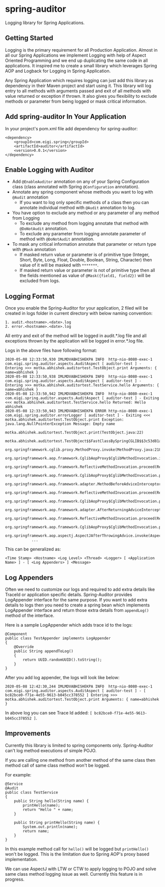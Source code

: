 # spring-auditor
Logging library for Spring Applications.

## Getting Started

Logging is the primary requirement for all Production Application. Almost in all our Spring Applications we implement Logging with help of Aspect Oriented Programming and we end up duplicating the same code in all applications. It inspired me to create a small library which leverages Spring AOP and Logback for Logging in Spring Application.

Any Spring Application which requires logging can just add this library as dependency in their Maven project and start using it. This library will log entry to all methods with arguments passed and exit of all methods with value returned or exception if thrown. It also gives you flexibility to exclude methods or parameter from being logged or mask critical information.

## Add spring-auditor In Your Application

In your project's pom.xml file add dependency for spring-auditor:

```$xslt
<dependency>
    <groupId>com.eigi.spring</groupId>
    <artifactId>auditor</artifactId>
    <version>0.0.1</version>
</dependency>
```

## Enable Logging with Auditor

* Add `@EnableAuditor` annotation on any of your Spring Configuration class (class annotated with Spring `@Configuration` annotation).
* Annotate any spring component whose methods you want to log with `@Audit` annotation
    * If you want to log only specific methods of a class then you can annotate individual method with `@Audit` annotation to log.
* You have option to exclude any method or any parameter of any method from Logging
    * To exclude any method from logging annotate that method with `@DoNotAudit` annotation.
    * To exclude any parameter from logging annotate parameter of method with `@DoNotAudit` annotation.
* To mask any critical information annotate that parameter or return type with `@Mask` annotation
    * If masked return value or parameter is of primitive type (Integer, Short, Byte, Long, Float, Double,  Boolean, String, Character) then value of it will be masked with `*******`.
    * If masked return value or parameter is not of primitive type then all the fields mentioned as value of `@Mask({field1, field2})` will be excluded from logs.
    
## Logging Format

Once you enable the Spring-Auditor for your application, 2 filed will be created in logs folder in current directory with below naming convention:

```$xslt
1. audit.<hostname>.<date>.log
2. error.<hostname>.<date>.log
```    

All entry and exit of the method will be logged in audit.\*.log file and all exceptions thrown by the application will be logged in error.\*.log file.

Logs in the above files have following format:

```$xslt
2020-05-08 12:33:50,930 IMLMDVABHISHEKPA INFO  http-nio-8080-exec-1 com.eigi.spring.auditor.aspects.AuditAspect [ auditor-test ] - Entering >>> motka.abhishek.auditortest.TestObject.print Arguments: { name=abhishek }
2020-05-08 12:33:50,938 IMLMDVABHISHEKPA INFO  http-nio-8080-exec-1 com.eigi.spring.auditor.aspects.AuditAspect [ auditor-test ] - Entering >>> motka.abhishek.auditortest.TestService.hello Arguments: { name=abhishek }
2020-05-08 12:33:50,942 IMLMDVABHISHEKPA INFO  http-nio-8080-exec-1 com.eigi.spring.auditor.aspects.AuditAspect [ auditor-test ] - Exiting <<< motka.abhishek.auditortest.TestService.hello Returned: Hello abhishek
2020-05-08 12:33:50,943 IMLMDVABHISHEKPA ERROR http-nio-8080-exec-1 com.eigi.spring.auditor.errorLogger [ auditor-test ] - Exiting <<< motka.abhishek.auditortest.TestObject.print Exception: java.lang.NullPointerException Message: Empty name
			motka.abhishek.auditortest.TestObject.print(TestObject.java:22)
			motka.abhishek.auditortest.TestObject$$FastClassBySpringCGLIB$$3c53d81a.invoke(<generated>)
			org.springframework.cglib.proxy.MethodProxy.invoke(MethodProxy.java:218)
			org.springframework.aop.framework.CglibAopProxy$CglibMethodInvocation.invokeJoinpoint(CglibAopProxy.java:771)
			org.springframework.aop.framework.ReflectiveMethodInvocation.proceed(ReflectiveMethodInvocation.java:163)
			org.springframework.aop.framework.CglibAopProxy$CglibMethodInvocation.proceed(CglibAopProxy.java:749)
			org.springframework.aop.framework.adapter.MethodBeforeAdviceInterceptor.invoke(MethodBeforeAdviceInterceptor.java:56)
			org.springframework.aop.framework.ReflectiveMethodInvocation.proceed(ReflectiveMethodInvocation.java:186)
			org.springframework.aop.framework.CglibAopProxy$CglibMethodInvocation.proceed(CglibAopProxy.java:749)
			org.springframework.aop.framework.adapter.AfterReturningAdviceInterceptor.invoke(AfterReturningAdviceInterceptor.java:55)
			org.springframework.aop.framework.ReflectiveMethodInvocation.proceed(ReflectiveMethodInvocation.java:186)
			org.springframework.aop.framework.CglibAopProxy$CglibMethodInvocation.proceed(CglibAopProxy.java:749)
			org.springframework.aop.aspectj.AspectJAfterThrowingAdvice.invoke(AspectJAfterThrowingAdvice.java:62)
			...
```

This can be generalized as:

`<Time Stamp> <Hostname> <Log Level> <Thread> <Logger> [ <Application Name> ] - [ <Log Appenders> ] <Message>`

## Log Appenders

Often we need to customize our logs and required to add extra details like TraceId or application specific details. Spring-Auditor provides LogAppender interface for the same purpose. If you want to add extra details to logs then you need to create a spring bean which implements LogAppender interface and return those extra details from `appendLog()` method of the interface.

Here is a sample LogAppender which adds trace id to the logs:

```$xslt
@Component
public class TestAppender implements LogAppender
{
    @Override
    public String appendToLog()
    {
        return UUID.randomUUID().toString();
    }
}
```

After you add log appender, the logs will look like below:

`2020-05-08 12:42:30,244 IMLMDVABHISHEKPA INFO  http-nio-8080-exec-1 com.eigi.spring.auditor.aspects.AuditAspect [ auditor-test ] - [ bc82bce0-f71e-4e55-9613-b045cc378552 ] Entering >>> motka.abhishek.auditortest.TestObject.print Arguments: { name=abhishek }
`

In above log you can see Trace Id added: `[ bc82bce0-f71e-4e55-9613-b045cc378552 ]`.

## Improvements

Currently this library is limited to spring components only. Spring-Auditor can't log method executions of simple POJO.

If you are calling one method from another method of the same class then method call of same class method won't be logged.

For example:

```$xslt
@Service
@Audit
public class TestService
{
    public String hello(String name) {
        printHello(name);
        return "Hello " + name;
    }
    
    public String printHello(String name) {
        System.out.println(name);
        return name;
    }
}
```
In this example method call for `hello()` will be logged but `printHello()` won't be logged. This is the limitation due to Spring AOP's proxy based implementation.

We can use AspectJ with LTW or CTW to apply logging to POJO and solve same class method logging issue as well. Currently this feature is in progress.